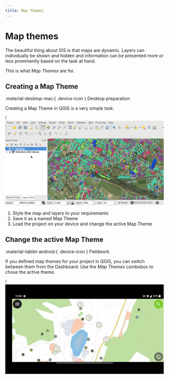 ```yaml
---
title: Map Themes
---
```


# Map themes
The beautiful thing about GIS is that maps are dynamic. Layers can
individually be shown and hidden and information can be presented more
or less prominently based on the task at hand.

This is what *Map Themes* are for.

## Creating a Map Theme
:material-desktop-mac:{ .device-icon } Desktop preparation

Creating a Map Theme in QGIS is a very simple task.

!![Map Theme Configuration](../assets/images/map_themes_configuration.gif)

1.  Style the map and layers to your requirements
2.  Save it as a named Map Theme
3.  Load the project on your device and change the active Map Theme

## Change the active Map Theme
:material-tablet-android:{ .device-icon } Fieldwork

If you defined map themes for your project in QGIS, you can switch
between them from the Dashboard. Use the *Map Themes* combobox to chose
the active theme.

!![Change Map Theme](../assets/images/theme.webp)
